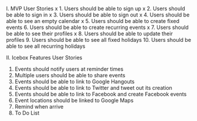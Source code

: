 I. MVP User Stories
  x 1. Users should be able to sign up
  x 2. Users should be able to sign in
  x 3. Users should be able to sign out
  x 4. Users should be able to see an empty calendar
  x 5. Users should be able to create fixed events
    6. Users should be able to create recurring events
  x 7. Users should be able to see their profiles
  x 8. Users should be able to update their profiles
    9. Users should be able to see all fixed holidays
    10. Users should be able to see all recurring holidays

II. Icebox Features User Stories
  1. Events should notify users at reminder times
  2. Multiple users should be able to share events
  3. Events should be able to link to Google Hangouts
  4. Events should be able to link to Twitter and tweet out its creation
  5. Events should be able to link to Facebook and create Facebook events
  6. Event locations should be linked to Google Maps
  7. Remind when arrive
  8. To Do List